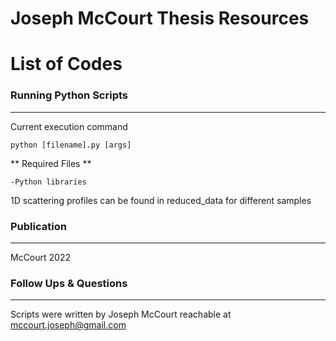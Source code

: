 # Joseph McCourt Thesis Resources

# List of Codes

### Running Python Scripts ###
---
Current execution command
```
python [filename].py [args]
```

** Required Files **
```
-Python libraries
```

1D scattering profiles can be found in reduced_data for different samples

### Publication ###
---
McCourt 2022

### Follow Ups & Questions ###
---
Scripts were written by Joseph McCourt reachable at mccourt.joseph@gmail.com
